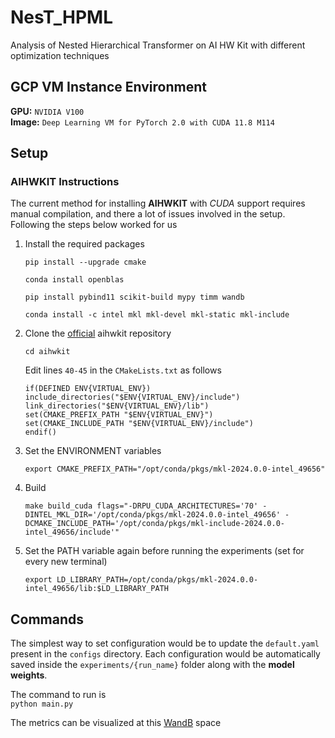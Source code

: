 # NesT_HPML
Analysis of Nested Hierarchical Transformer on AI HW Kit with different optimization techniques

## GCP VM Instance Environment
**GPU:** `NVIDIA V100`  
**Image:** `Deep Learning VM for PyTorch 2.0 with CUDA 11.8 M114`  

## Setup

### AIHWKIT Instructions

The current method for installing **AIHWKIT** with *CUDA* support requires manual compilation, and there a lot of issues involved in the setup. Following the steps below worked for us

1. Install the required packages

    ```pip install --upgrade cmake``` 

    ```conda install openblas``` 

    ```pip install pybind11 scikit-build mypy timm wandb```  

    ```conda install -c intel mkl mkl-devel mkl-static mkl-include```

2. Clone the [official](https://github.com/IBM/aihwkit) aihwkit repository

    ```cd aihwkit```

    Edit lines `40-45` in the `CMakeLists.txt` as follows  
    ```# Append the virtualenv library path to cmake.  
    if(DEFINED ENV{VIRTUAL_ENV})
    include_directories("$ENV{VIRTUAL_ENV}/include")
    link_directories("$ENV{VIRTUAL_ENV}/lib")
    set(CMAKE_PREFIX_PATH "$ENV{VIRTUAL_ENV}")
    set(CMAKE_INCLUDE_PATH "$ENV{VIRTUAL_ENV}/include")
    endif()
    ```

3. Set the ENVIRONMENT variables

    ```export CMAKE_PREFIX_PATH="/opt/conda/pkgs/mkl-2024.0.0-intel_49656"```

4. Build

    ```make build_cuda flags="-DRPU_CUDA_ARCHITECTURES='70' -DINTEL_MKL_DIR='/opt/conda/pkgs/mkl-2024.0.0-intel_49656' -DCMAKE_INCLUDE_PATH='/opt/conda/pkgs/mkl-include-2024.0.0-intel_49656/include'"```

5. Set the PATH variable again before running the experiments (set for every new terminal)

    ```export LD_LIBRARY_PATH=/opt/conda/pkgs/mkl-2024.0.0-intel_49656/lib:$LD_LIBRARY_PATH```

## Commands

The simplest way to set configuration would be to update the `default.yaml` present in the `configs` directory. Each configuration would be automatically saved inside the `experiments/{run_name}` folder along with the **model weights**.

The command to run is  
`python main.py`

The metrics can be visualized at this [WandB](https://wandb.ai/hpmlugvc/NesT_HPML) space
